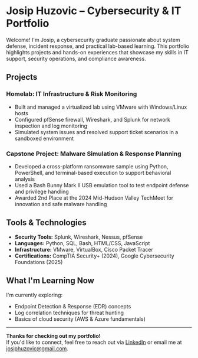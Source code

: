 # Josip Huzovic – Cybersecurity & IT Portfolio

Welcome! I'm Josip, a cybersecurity graduate passionate about system defense, incident response, and practical lab-based learning. This portfolio highlights projects and hands-on experiences that showcase my skills in IT support, security operations, and compliance awareness.

## Projects

### Homelab: IT Infrastructure & Risk Monitoring
- Built and managed a virtualized lab using VMware with Windows/Linux hosts
- Configured pfSense firewall, Wireshark, and Splunk for network inspection and log monitoring
- Simulated system issues and resolved support ticket scenarios in a sandboxed environment

### Capstone Project: Malware Simulation & Response Planning
- Developed a cross-platform ransomware sample using Python, PowerShell, and terminal-based execution to support behavioral analysis
- Used a Bash Bunny Mark II USB emulation tool to test endpoint defense and privilege handling
- Awarded 2nd Place at the 2024 Mid-Hudson Valley TechMeet for innovation and safe malware handling

## Tools & Technologies
- **Security Tools:** Splunk, Wireshark, Nessus, pfSense
- **Languages:** Python, SQL, Bash, HTML/CSS, JavaScript
- **Infrastructure:** VMware, VirtualBox, Cisco Packet Tracer
- **Certifications:** CompTIA Security+ (2024), Google Cybersecurity Foundations (2025)

## What I'm Learning Now
I'm currently exploring:
- Endpoint Detection & Response (EDR) concepts
- Log correlation techniques for threat hunting
- Basics of cloud security (AWS & Azure fundamentals)

---

**Thanks for checking out my portfolio!**  
If you'd like to connect, feel free to reach out via [LinkedIn](https://www.linkedin.com/in/josip-huzovic/) or email me at josiphuzovic@gmail.com.
